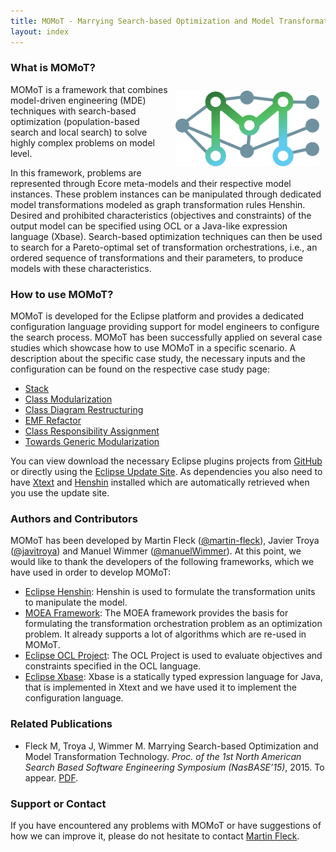 ```yaml
---
title: MOMoT - Marrying Search-based Optimization and Model Transformation Technology
layout: index
---
```

### What is MOMoT?
<img src="images/logo.png" style="max-width:230px; float: right; padding: 10px;">
<div stlye="float:left; clear:both;">MOMoT is a framework that combines model-driven engineering (MDE) techniques with search-based optimization (population-based search and local search) to solve highly complex problems on model level.

In this framework, problems are represented through Ecore meta-models and their respective model instances. 
These problem instances can be manipulated through dedicated model transformations modeled as graph transformation rules Henshin. 
Desired and prohibited characteristics (objectives and constraints) of the output model can be specified using OCL or a Java-like expression language (Xbase).
Search-based optimization techniques can then be used to search for a Pareto-optimal set of transformation orchestrations, i.e., an ordered sequence of transformations and their parameters, to produce models with these characteristics.
</div>

### How to use MOMoT?
MOMoT is developed for the Eclipse platform and provides a dedicated configuration language providing support for model  engineers to configure the search process.
MOMoT has been successfully applied on several case studies which showcase how to use MOMoT in a specific scenario.
A description about the specific case study, the necessary inputs and the configuration can be found on the respective case study page: 

* [Stack](casestudy/stack)
* [Class Modularization](casestudy/class_modularization)
* [Class Diagram Restructuring](casestudy/class_restructuring)
* [EMF Refactor](casestudy/emfrefactor)
* [Class Responsibility Assignment](casestudy/class_responsibility_assignment)
* [Towards Generic Modularization](casestudy/generic_modularization)


You can view download the necessary Eclipse plugins projects from [GitHub](https://github.com/martin-fleck/momot) or directly using the [Eclipse Update Site](http://martin-fleck.github.io/momot/eclipse/updates/). As dependencies you also need to have [Xtext](www.eclipse.org/Xtext/) and [Henshin](http://www.eclipse.org/henshin/) installed which are automatically retrieved when you use the update site.

### Authors and Contributors
MOMoT has been developed by Martin Fleck ([@martin-fleck](https://github.com/martin-fleck)), Javier Troya ([@javitroya](https://github.com/javitroya)) and Manuel Wimmer ([@manuelWimmer](https://github.com/manuelWimmer)).
At this point, we would like to thank the developers of the following frameworks, which we have used in order to develop MOMoT:

* [Eclipse Henshin](http://www.eclipse.org/henshin/): Henshin is used to formulate the transformation units to manipulate the model.
* [MOEA Framework](http://moeaframework.org/): The MOEA framework provides the basis for formulating the transformation orchestration problem as an optimization problem. It already supports a lot of algorithms which are re-used in MOMoT.
* [Eclipse OCL Project](http://projects.eclipse.org/projects/modeling.mdt.ocl): The OCL Project is used to evaluate objectives and constraints specified in the OCL language.
* [Eclipse Xbase](https://wiki.eclipse.org/Xbase): Xbase is a statically typed expression language for Java, that is implemented in Xtext and we have used it to implement the configuration language.

### Related Publications
* Fleck M, Troya J, Wimmer M. Marrying Search-based Optimization and Model Transformation Technology. *Proc. of the 1st North American Search Based Software Engineering Symposium (NasBASE’15)*, 2015. To appear. [PDF](downloads/NasBASE_MOMoT.pdf).

### Support or Contact
If you have encountered any problems with MOMoT or have suggestions of how we can improve it, please do not hesitate to contact [Martin Fleck](http://www.big.tuwien.ac.at/staff/mfleck).

